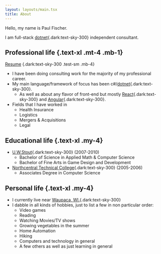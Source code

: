 ```yaml
---
layout: layouts/main.tsx
title: About
---
```


Hello, my name is Paul Fischer.

I am full-stack [dotnet](https://dotnet.microsoft.com){.dark:text-sky-300} independent consultant.

## Professional life {.text-xl .mt-4 .mb-1}
[Resume](/Web-PaulFischerResume.pdf) {.dark:text-sky-300 .test-sm .mb-4}

+ I have been doing consulting work for the majority of my professional career.
+ My main language/framework of focus has been c#/[dotnet](https://dotnet.microsoft.com){.dark:text-sky-300}.
  - As well as about any flavor of front-end but mostly [React](https://react.dev/){.dark:text-sky-300} and [Angular](https://angular.io/){.dark:text-sky-300}.
+ Fields that I have worked in
  - Health Insurance
  - Logistics
  - Mergers & Acquisitions
  - Legal


  

## Educational life {.text-xl .my-4}

+ [U.W.Stout](https://www.uwstout.edu/){.dark:text-sky-300} (2007-2010)
  - Bachelor of Science in Applied Math & Computer Science
  - Bachelor of Fine Arts in Game Design and Development
+ [Northcentral Technical College](https://www.ntc.edu/){.dark:text-sky-300} (2005-2006)
  - Associates Degree in Computer Science


## Personal life {.text-xl .my-4}

+ I currently live near [Waupaca, WI.](https://en.wikipedia.org/wiki/Waupaca,_Wisconsin){.dark:text-sky-300}
+ I dabble in all kinds of hobbies, just to list a few in non particular order:
  - Video games
  - Reading
  - Watching Movies/TV shows
  - Growing vegetables in the summer
  - Home Automation
  - Hiking
  - Computers and technology in general
  - A few others as well as just learning in general